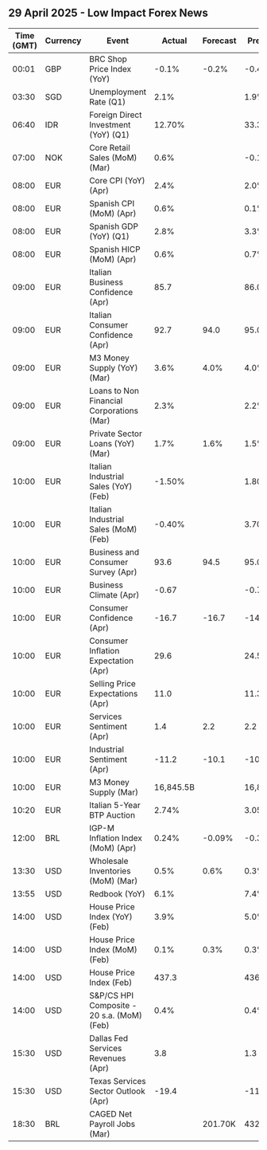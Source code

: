 ## 29 April 2025 - Low Impact Forex News

| Time (GMT) | Currency | Event | Actual | Forecast | Previous |
|------|----------|-------|--------|----------|----------|
| 00:01 | GBP | BRC Shop Price Index (YoY) | -0.1% | -0.2% | -0.4% |
| 03:30 | SGD | Unemployment Rate (Q1) | 2.1% |  | 1.9% |
| 06:40 | IDR | Foreign Direct Investment (YoY) (Q1) | 12.70% |  | 33.30% |
| 07:00 | NOK | Core Retail Sales (MoM) (Mar) | 0.6% |  | -0.1% |
| 08:00 | EUR | Core CPI (YoY) (Apr) | 2.4% |  | 2.0% |
| 08:00 | EUR | Spanish CPI (MoM) (Apr) | 0.6% |  | 0.1% |
| 08:00 | EUR | Spanish GDP (YoY) (Q1) | 2.8% |  | 3.3% |
| 08:00 | EUR | Spanish HICP (MoM) (Apr) | 0.6% |  | 0.7% |
| 09:00 | EUR | Italian Business Confidence (Apr) | 85.7 |  | 86.0 |
| 09:00 | EUR | Italian Consumer Confidence (Apr) | 92.7 | 94.0 | 95.0 |
| 09:00 | EUR | M3 Money Supply (YoY) (Mar) | 3.6% | 4.0% | 4.0% |
| 09:00 | EUR | Loans to Non Financial Corporations (Mar) | 2.3% |  | 2.2% |
| 09:00 | EUR | Private Sector Loans (YoY) (Mar) | 1.7% | 1.6% | 1.5% |
| 10:00 | EUR | Italian Industrial Sales (YoY) (Feb) | -1.50% |  | 1.80% |
| 10:00 | EUR | Italian Industrial Sales (MoM) (Feb) | -0.40% |  | 3.70% |
| 10:00 | EUR | Business and Consumer Survey (Apr) | 93.6 | 94.5 | 95.0 |
| 10:00 | EUR | Business Climate (Apr) | -0.67 |  | -0.72 |
| 10:00 | EUR | Consumer Confidence (Apr) | -16.7 | -16.7 | -14.5 |
| 10:00 | EUR | Consumer Inflation Expectation (Apr) | 29.6 |  | 24.5 |
| 10:00 | EUR | Selling Price Expectations (Apr) | 11.0 |  | 11.3 |
| 10:00 | EUR | Services Sentiment (Apr) | 1.4 | 2.2 | 2.2 |
| 10:00 | EUR | Industrial Sentiment (Apr) | -11.2 | -10.1 | -10.7 |
| 10:00 | EUR | M3 Money Supply (Mar) | 16,845.5B |  | 16,858.7B |
| 10:20 | EUR | Italian 5-Year BTP Auction | 2.74% |  | 3.05% |
| 12:00 | BRL | IGP-M Inflation Index (MoM) (Apr) | 0.24% | -0.09% | -0.34% |
| 13:30 | USD | Wholesale Inventories (MoM) (Mar) | 0.5% | 0.6% | 0.3% |
| 13:55 | USD | Redbook (YoY) | 6.1% |  | 7.4% |
| 14:00 | USD | House Price Index (YoY) (Feb) | 3.9% |  | 5.0% |
| 14:00 | USD | House Price Index (MoM) (Feb) | 0.1% | 0.3% | 0.3% |
| 14:00 | USD | House Price Index (Feb) | 437.3 |  | 436.7 |
| 14:00 | USD | S&P/CS HPI Composite - 20 s.a. (MoM) (Feb) | 0.4% |  | 0.4% |
| 15:30 | USD | Dallas Fed Services Revenues (Apr) | 3.8 |  | 1.3 |
| 15:30 | USD | Texas Services Sector Outlook (Apr) | -19.4 |  | -11.3 |
| 18:30 | BRL | CAGED Net Payroll Jobs (Mar) |  | 201.70K | 432.00K |
